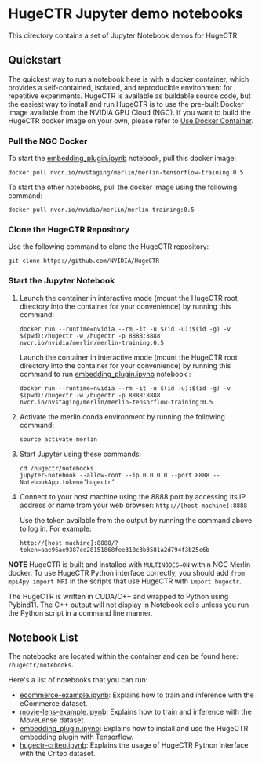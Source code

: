 # HugeCTR Jupyter demo notebooks
This directory contains a set of Jupyter Notebook demos for HugeCTR.

## Quickstart
The quickest way to run a notebook here is with a docker container, which provides a self-contained, isolated, and reproducible environment for repetitive experiments. HugeCTR is available as buildable source code, but the easiest way to install and run HugeCTR is to use the pre-built Docker image available from the NVIDIA GPU Cloud (NGC). If you want to build the HugeCTR docker image on your own, please refer to [Use Docker Container](../docs/mainpage.md#use-docker-container).

### Pull the NGC Docker
To start the [embedding_plugin.ipynb](embedding_plugin.ipynb) notebook, pull this docker image:
```
docker pull nvcr.io/nvstaging/merlin/merlin-tensorflow-training:0.5
```

To start the other notebooks, pull the docker image using the following command:
```
docker pull nvcr.io/nvidia/merlin/merlin-training:0.5
```

### Clone the HugeCTR Repository
Use the following command to clone the HugeCTR repository:
```
git clone https://github.com/NVIDIA/HugeCTR
```

### Start the Jupyter Notebook

1. Launch the container in interactive mode (mount the HugeCTR root directory into the container for your convenience) by running this command: 
   ```
   docker run --runtime=nvidia --rm -it -u $(id -u):$(id -g) -v $(pwd):/hugectr -w /hugectr -p 8888:8888 nvcr.io/nvidia/merlin/merlin-training:0.5
   ```  
   Launch the container in interactive mode (mount the HugeCTR root directory into the container for your convenience) by running this command to run [embedding_plugin.ipynb](embedding_plugin.ipynb) notebook : 
   ```
   docker run --runtime=nvidia --rm -it -u $(id -u):$(id -g) -v $(pwd):/hugectr -w /hugectr -p 8888:8888 nvcr.io/nvstaging/merlin/merlin-tensorflow-training:0.5
   ```

2. Activate the merlin conda environment by running the following command:  
   ```shell.
   source activate merlin
   ```

3. Start Jupyter using these commands: 
   ```
   cd /hugectr/notebooks
   jupyter-notebook --allow-root --ip 0.0.0.0 --port 8888 --NotebookApp.token=’hugectr’
   ```

4. Connect to your host machine using the 8888 port by accessing its IP address or name from your web browser: `http://[host machine]:8888`

   Use the token available from the output by running the command above to log in. For example:

   `http://[host machine]:8888/?token=aae96ae9387cd28151868fee318c3b3581a2d794f3b25c6b`


**NOTE**
HugeCTR is built and installed with `MULTINODES=ON` within NGC Merlin docker. To use HugeCTR Python interface correctly, you should add `from mpi4py import MPI` in the scripts that use HugeCTR with `import hugectr`.

The HugeCTR is written in CUDA/C++ and wrapped to Python using Pybind11. The C++ output will not display in Notebook cells unless you run the Python script in a command line manner.

## Notebook List
The notebooks are located within the container and can be found here: `/hugectr/notebooks`.

Here's a list of notebooks that you can run:
- [ecommerce-example.ipynb](ecommerce-example.ipynb): Explains how to train and inference with the eCommerce dataset.
- [movie-lens-example.ipynb](movie-lens-example.ipynb): Explains how to train and inference with the MoveLense dataset.
- [embedding_plugin.ipynb](embedding_plugin.ipynb): Explains how to install and use the HugeCTR embedding plugin with Tensorflow.
- [hugectr-criteo.ipynb](hugectr_criteo.ipynb): Explains the usage of HugeCTR Python interface with the Criteo dataset.
